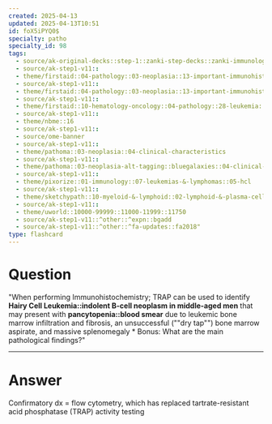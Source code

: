 ```yaml
---
created: 2025-04-13
updated: 2025-04-13T10:51
id: foX5iPYQ0$
specialty: patho
specialty_id: 98
tags:
  - source/ak-original-decks::step-1::zanki-step-decks::zanki-immunology-+-general-pathology::pathoma-chapter-3-(neoplasia)
  - source/ak-step1-v11::
  - theme/firstaid::04-pathology::03-neoplasia::13-important-immunohistochemical-stains
  - source/ak-step1-v11::
  - theme/firstaid::04-pathology::03-neoplasia::13-important-immunohistochemical-stains::trap
  - source/ak-step1-v11::
  - theme/firstaid::10-hematology-oncology::04-pathology::28-leukemia::chronic-leukemia::hairy-cell-leukemia
  - source/ak-step1-v11::
  - theme/nbme::16
  - source/ak-step1-v11::
  - source/ome-banner
  - source/ak-step1-v11::
  - theme/pathoma::03-neoplasia::04-clinical-characteristics
  - source/ak-step1-v11::
  - theme/pathoma::03-neoplasia-alt-tagging::bluegalaxies::04-clinical-characteristics::immunohistochemistry
  - source/ak-step1-v11::
  - theme/pixorize::01-immunology::07-leukemias-&-lymphomas::05-hcl
  - source/ak-step1-v11::
  - theme/sketchypath::10-myeloid-&-lymphoid::02-lymphoid-&-plasma-cell-disorders::01-acute-lymphoblastic-leukemia-(all),-chronic-lymphocytic-leukemia-(cll),-hairy-cell-leukemia-&-adult-t-cell-leukemia
  - source/ak-step1-v11::
  - theme/uworld::10000-99999::11000-11999::11750
  - source/ak-step1-v11::^other::^expn::bgadd
  - source/ak-step1-v11::^other::^fa-updates::fa2018"
type: flashcard
---
```


# Question
"When performing Immunohistochemistry; TRAP can be used to identify **Hairy Cell Leukemia::indolent B-cell neoplasm in middle-aged men** that may present with **pancytopenia::blood smear** due to leukemic bone marrow infiltration and fibrosis, an unsuccessful (""dry tap"") bone marrow aspirate, and massive splenomegaly  * Bonus: What are the main pathological findings?"

---

# Answer
Confirmatory dx = flow cytometry, which has replaced tartrate-resistant acid phosphatase (TRAP) activity testing